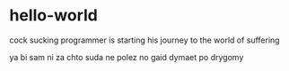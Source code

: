 # hello-world
cock sucking programmer is starting his journey to the world of suffering

ya bi sam ni za chto suda ne polez
no gaid dymaet po drygomy
